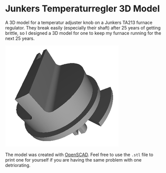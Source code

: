 # Junkers Temperaturregler 3D Model

A 3D model for a temperatur adjuster knob on a Junkers TA213 furnace regulator. They break easily (especially their shaft) after 25 years of getting brittle, so I designed a 3D model for one to keep my furnace running for the next 25 years.

<img src="img/knob-preview.png"/>

The model was created with [OpenSCAD](https://openscad.org/). Feel free to use the `.stl` file to print one for yourself if you are having the same problem with one detriorating.
